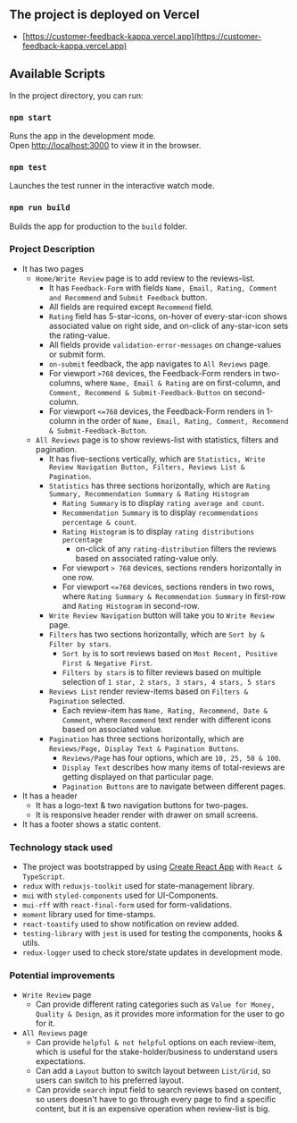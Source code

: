 ## The project is deployed on Vercel

- [https://customer-feedback-kappa.vercel.app](https://customer-feedback-kappa.vercel.app)

## Available Scripts

In the project directory, you can run:

### `npm start`

Runs the app in the development mode.\
Open [http://localhost:3000](http://localhost:3000) to view it in the browser.

### `npm test`

Launches the test runner in the interactive watch mode.

### `npm run build`

Builds the app for production to the `build` folder.

### Project Description

- It has two pages
  - `Home/Write Review` page is to add review to the reviews-list.
    - It has `Feedback-Form` with fields `Name, Email, Rating, Comment and Recommend` and `Submit Feedback` button.
    - All fields are required except `Recommend` field.
    - `Rating` field has 5-star-icons, on-hover of every-star-icon shows associated value on right side, and on-click of any-star-icon sets the rating-value.
    - All fields provide `validation-error-messages` on change-values or submit form.
    - `on-submit` feedback, the app navigates to `All Reviews` page.
    - For viewport `>768` devices, the Feedback-Form renders in two-columns, where `Name, Email & Rating` are on first-column, and `Comment, Recommend & Submit-Feedback-Button` on second-column.
    - For viewport `<=768` devices, the Feedback-Form renders in 1-column in the order of `Name, Email, Rating, Comment, Recommend & Submit-Feedback-Button`.
  - `All Reviews` page is to show reviews-list with statistics, filters and pagination.
    - It has five-sections vertically, which are `Statistics, Write Review Navigation Button, Filters, Reviews List & Pagination`.
    - `Statistics` has three sections horizontally, which are `Rating Summary, Recommendation Summary & Rating Histogram`
      - `Rating Summary` is to display `rating average and count`.
      - `Recommendation Summary` is to display `recommendations percentage & count`.
      - `Rating Histogram` is to display `rating distributions percentage`
        - on-click of any `rating-distribution` filters the reviews based on associated rating-value only.
      - For viewport `> 768` devices, sections renders horizontally in one row.
      - For viewport `<=768` devices, sections renders in two rows, where `Rating Summary & Recommendation Summary` in first-row and `Rating Histogram` in second-row.
    - `Write Review Navigation` button will take you to `Write Review` page.
    - `Filters` has two sections horizontally, which are `Sort by & Filter by stars`.
      - `Sort by` is to sort reviews based on `Most Recent, Positive First & Negative First`.
      - `Filters by stars` is to filter reviews based on multiple selection of `1 star, 2 stars, 3 stars, 4 stars, 5 stars`
    - `Reviews List` render review-items based on `Filters & Pagination` selected.
      - Each review-item has `Name, Rating, Recommend, Date & Comment`, where `Recommend` text render with different icons based on associated value.
    - `Pagination` has three sections horizontally, which are `Reviews/Page, Display Text & Pagination Buttons`.
      - `Reviews/Page` has four options, which are `10, 25, 50 & 100`.
      - `Display Text` describes how many items of total-reviews are getting displayed on that particular page.
      - `Pagination Buttons` are to navigate between different pages.
- It has a header
  - It has a logo-text & two navigation buttons for two-pages.
  - It is responsive header render with drawer on small screens.
- It has a footer shows a static content.

### Technology stack used

- The project was bootstrapped by using [Create React App](https://github.com/facebook/create-react-app) with `React & TypeScript`.
- `redux` with `reduxjs-toolkit` used for state-management library.
- `mui` with `styled-components` used for UI-Components.
- `mui-rff` with `react-final-form` used for form-validations.
- `moment` library used for time-stamps.
- `react-toastify` used to show notification on review added.
- `testing-library` with `jest` is used for testing the components, hooks & utils.
- `redux-logger` used to check store/state updates in development mode.

### Potential improvements

- `Write Review` page
  - Can provide different rating categories such as `Value for Money, Quality & Design`, as it provides more information for the user to go for it.
- `All Reviews` page
  - Can provide `helpful & not helpful` options on each review-item, which is useful for the stake-holder/business to understand users expectations.
  - Can add a `Layout` button to switch layout between `List/Grid`, so users can switch to his preferred layout.
  - Can provide `search` input field to search reviews based on content, so users doesn't have to go through every page to find a specific content, but it is an expensive operation when review-list is big.
